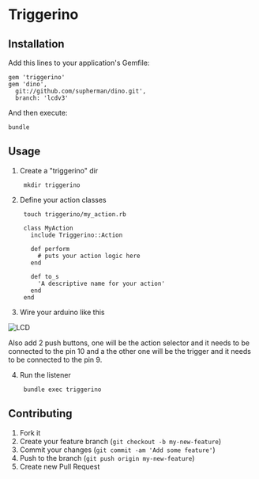 # Triggerino

## Installation

Add this lines to your application's Gemfile:

    gem 'triggerino'
    gem 'dino',
      git://github.com/supherman/dino.git',
      branch: 'lcdv3'

And then execute:

    bundle

## Usage

1. Create a "triggerino" dir

		mkdir triggerino

2. Define your action classes
	
		touch triggerino/my_action.rb

    	class MyAction
      	  include Triggerino::Action

      	  def perform
            # puts your action logic here
      	  end

      	  def to_s
            'A descriptive name for your action'
      	  end
    	end
3. Wire your arduino like this

![LCD](http://arduino.cc/es/uploads/Tutorial/lcd_bb.png)

Also add 2 push buttons, one will be the action selector and it needs to be connected to the pin 10 and a the other one will be the trigger and it needs to be connected to the pin 9.

4. Run the listener

  		bundle exec triggerino

## Contributing

1. Fork it
2. Create your feature branch (`git checkout -b my-new-feature`)
3. Commit your changes (`git commit -am 'Add some feature'`)
4. Push to the branch (`git push origin my-new-feature`)
5. Create new Pull Request
